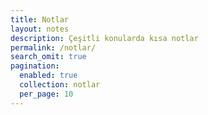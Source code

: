 ```yaml
---
title: Notlar
layout: notes
description: Çeşitli konularda kısa notlar
permalink: /notlar/
search_omit: true
pagination: 
  enabled: true
  collection: notlar
  per_page: 10
---
```

